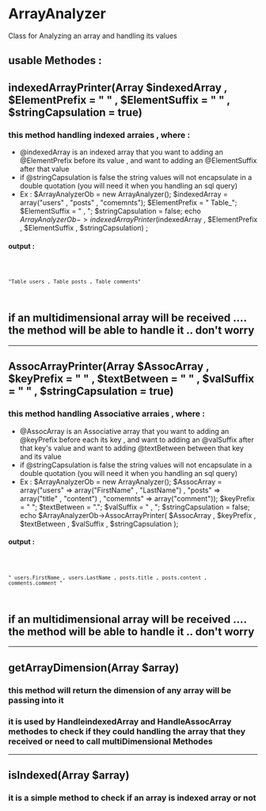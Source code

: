 # ArrayAnalyzer
Class for Analyzing an array and handling its values

## usable Methodes :

## indexedArrayPrinter(Array $indexedArray , $ElementPrefix = " " , $ElementSuffix = " " ,  $stringCapsulation = true) 
### this method handling indexed arraies ,  where  : 
- @indexedArray is an indexed array that you want to adding an @ElementPrefix before its value , and want to adding an @ElementSuffix after that value
- if @stringCapsulation is false the string values will not encapsulate in a double quotation (you will need it when you handling an sql query)
- Ex :
 $ArrayAnalyzerOb = new ArrayAnalyzer();
 $indexedArray = array("users" , "posts" , "comemnts");
  $ElementPrefix = " Table_";
  $ElementSuffix = " , ";
  $stringCapsulation = false;
 echo $ArrayAnalyzerOb->indexedArrayPrinter($indexedArray , $ElementPrefix  , $ElementSuffix  ,  $stringCapsulation) ;
 #### output : 
 <code>

    "Table_users , Table_posts , Table_comments"


</code>


## if an multidimensional array will be received .... the method will be able to handle it .. don't worry

<hr>


## AssocArrayPrinter(Array $AssocArray ,   $keyPrefix = " " , $textBetween = " " , $valSuffix = " " , $stringCapsulation = true)
### this method handling  Associative arraies ,  where  : 
- @AssocArray is an Associative array that you want to adding an @keyPrefix before each its key , and want to adding an @valSuffix after that key's value
  and want to adding @textBetween between that key and its value
- if @stringCapsulation is false the string values will not encapsulate in a double quotation (you will need it when you handling an sql query)
- Ex :
 $ArrayAnalyzerOb = new ArrayAnalyzer();
 $AssocArray = array("users" => array("FirstName" , "LastName") , "posts" => array("title" , "content") , "comemnts" => array("comment"));
  $keyPrefix = " ";
  $textBetween = ".";
  $valSuffix = " , ";
  $stringCapsulation = false;
 echo $ArrayAnalyzerOb->AssocArrayPrinter( $AssocArray ,   $keyPrefix , $textBetween  , $valSuffix  , $stringCapsulation  );
 #### output : 
 <code>

  
  
    " users.FirstName , users.LastName , posts.title , posts.content , comments.comment "


</code>

## if an multidimensional array will be received .... the method will be able to handle it .. don't worry

<hr>

## getArrayDimension(Array $array)
### this method will return the dimension of any array will be passing into it
### it is used by HandleindexedArray and HandleAssocArray methodes to check if they could handling the array that they received or need to call multiDimensional Methodes


<hr>

## isIndexed(Array $array)
### it is a simple method to check if an array is indexed array or not

